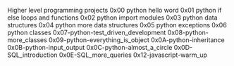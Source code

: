 Higher level programming projects
0x00 python hello word
0x01 python if else loops and functions
0x02 python import modules
0x03 python data structures
0x04 python more data structures
0x05 python exceptions
0x06 python classes
0x07-python-test_driven_development
0x08-python-more_classes
0x09-python-everything_is_object
0x0A-python-inheritance
0x0B-python-input_output
0x0C-python-almost_a_circle
0x0D-SQL_introduction
0x0E-SQL_more_queries
0x12-javascript-warm_up
